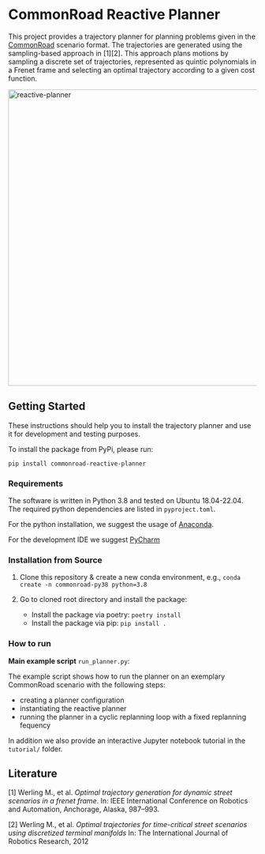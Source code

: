 # CommonRoad Reactive Planner

This project provides a trajectory planner for planning problems given in the [CommonRoad](https://commonroad.in.tum.de/) scenario format.
The trajectories are generated using the sampling-based approach in [1][2]. This approach plans motions by sampling a 
discrete set of trajectories, represented as quintic polynomials in a Frenet frame and selecting an optimal trajectory according
to a given cost function.

<img src="docs/assets/ZAM_Tjunction-1_42_T-1.gif" alt="reactive-planner" width="600"/>


## Getting Started
These instructions should help you to install the trajectory planner and use it for development and testing purposes.

To install the package from PyPi, please run:
```shell
pip install commonroad-reactive-planner
```

### Requirements
The software is  written in Python 3.8 and tested on Ubuntu 18.04-22.04. The required python dependencies are listed in `pyproject.toml`.

For the python installation, we suggest the usage of [Anaconda](http://www.anaconda.com/download/#download).

For the development IDE we suggest [PyCharm](http://www.jetbrains.com/pycharm/)


### Installation from Source
1. Clone this repository & create a new conda environment, e.g.,  `conda create -n commonroad-py38 python=3.8`


2. Go to cloned root directory and install the package:
    * Install the package via poetry: `poetry install`
    * Install the package via pip: `pip install .`



### How to run

**Main example script** `run_planner.py`: 

The example script shows how to run the planner on an exemplary CommonRoad scenario with the following steps:
* creating a planner configuration
* instantiating the reactive planner
* running the planner in a cyclic replanning loop with a fixed replanning fequency

In addition we also provide an interactive Jupyter notebook tutorial in the `tutorial/` folder.


## Literature
[1] Werling M., et al. *Optimal trajectory generation for dynamic street scenarios in a frenet frame*. In: IEEE International Conference on Robotics and Automation, Anchorage, Alaska, 987–993.

[2] Werling M., et al. *Optimal trajectories for time-critical street scenarios using discretized terminal manifolds* In:
The International Journal of Robotics Research, 2012
